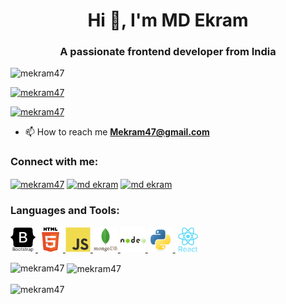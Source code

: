 <h1 align="center">Hi 👋, I'm MD Ekram</h1>
<h3 align="center">A passionate frontend developer from India</h3>

<p align="left"> <img src="https://komarev.com/ghpvc/?username=mekram47&label=Profile%20views&color=0e75b6&style=flat" alt="mekram47" /> </p>

<p align="left"> <a href="https://github.com/ryo-ma/github-profile-trophy"><img src="https://github-profile-trophy.vercel.app/?username=mekram47" alt="mekram47" /></a> </p>

<p align="left"> <a href="https://twitter.com/mekram47" target="blank"><img src="https://img.shields.io/twitter/follow/mekram47?logo=twitter&style=for-the-badge" alt="mekram47" /></a> </p>

- 📫 How to reach me **Mekram47@gmail.com**

<h3 align="left">Connect with me:</h3>
<p align="left">
<a href="https://twitter.com/mekram47" target="blank"><img align="center" src="https://raw.githubusercontent.com/rahuldkjain/github-profile-readme-generator/master/src/images/icons/Social/twitter.svg" alt="mekram47" height="30" width="40" /></a>
<a href="https://linkedin.com/in/md ekram" target="blank"><img align="center" src="https://raw.githubusercontent.com/rahuldkjain/github-profile-readme-generator/master/src/images/icons/Social/linked-in-alt.svg" alt="md ekram" height="30" width="40" /></a>
<a href="https://fb.com/md ekram" target="blank"><img align="center" src="https://raw.githubusercontent.com/rahuldkjain/github-profile-readme-generator/master/src/images/icons/Social/facebook.svg" alt="md ekram" height="30" width="40" /></a>
</p>

<h3 align="left">Languages and Tools:</h3>
<p align="left"> <a href="https://getbootstrap.com" target="_blank" rel="noreferrer"> <img src="https://raw.githubusercontent.com/devicons/devicon/master/icons/bootstrap/bootstrap-plain-wordmark.svg" alt="bootstrap" width="40" height="40"/> </a> <a href="https://www.w3.org/html/" target="_blank" rel="noreferrer"> <img src="https://raw.githubusercontent.com/devicons/devicon/master/icons/html5/html5-original-wordmark.svg" alt="html5" width="40" height="40"/> </a> <a href="https://developer.mozilla.org/en-US/docs/Web/JavaScript" target="_blank" rel="noreferrer"> <img src="https://raw.githubusercontent.com/devicons/devicon/master/icons/javascript/javascript-original.svg" alt="javascript" width="40" height="40"/> </a> <a href="https://www.mongodb.com/" target="_blank" rel="noreferrer"> <img src="https://raw.githubusercontent.com/devicons/devicon/master/icons/mongodb/mongodb-original-wordmark.svg" alt="mongodb" width="40" height="40"/> </a> <a href="https://nodejs.org" target="_blank" rel="noreferrer"> <img src="https://raw.githubusercontent.com/devicons/devicon/master/icons/nodejs/nodejs-original-wordmark.svg" alt="nodejs" width="40" height="40"/> </a> <a href="https://www.python.org" target="_blank" rel="noreferrer"> <img src="https://raw.githubusercontent.com/devicons/devicon/master/icons/python/python-original.svg" alt="python" width="40" height="40"/> </a> <a href="https://reactjs.org/" target="_blank" rel="noreferrer"> <img src="https://raw.githubusercontent.com/devicons/devicon/master/icons/react/react-original-wordmark.svg" alt="react" width="40" height="40"/> </a> </p>

<p><img align="left" src="https://github-readme-stats.vercel.app/api/top-langs?username=mekram47&show_icons=true&locale=en&layout=compact" alt="mekram47" /></p>

<p>&nbsp;<img align="center" src="https://github-readme-stats.vercel.app/api?username=mekram47&show_icons=true&locale=en" alt="mekram47" /></p>

<p><img align="center" src="https://github-readme-streak-stats.herokuapp.com/?user=mekram47&" alt="mekram47" /></p>
